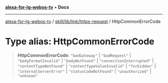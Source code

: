 [**alexa-for-lg-webos-tv**](../../../../../README.md) • **Docs**

***

[alexa-for-lg-webos-tv](../../../../../modules.md) / [skill/lib/link/https-request](../README.md) / HttpCommonErrorCode

# Type alias: HttpCommonErrorCode

> **HttpCommonErrorCode**: `"badGateway"` \| `"badRequest"` \| `"bodyFormatInvalid"` \| `"bodyNotFound"` \| `"connectionInterrupted"` \| `"contentTypeNotFound"` \| `"contentTypeValueInvalid"` \| `"forbidden"` \| `"internalServerError"` \| `"statusCodeNotFound"` \| `"unauthorized"` \| `"unknown"`
